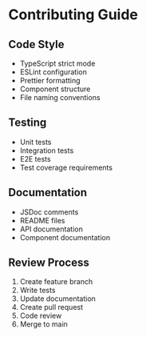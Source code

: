 # Contributing Guide

## Code Style

- TypeScript strict mode
- ESLint configuration
- Prettier formatting
- Component structure
- File naming conventions

## Testing

- Unit tests
- Integration tests
- E2E tests
- Test coverage requirements

## Documentation

- JSDoc comments
- README files
- API documentation
- Component documentation

## Review Process

1. Create feature branch
2. Write tests
3. Update documentation
4. Create pull request
5. Code review
6. Merge to main
